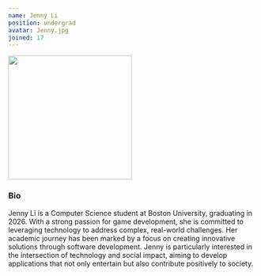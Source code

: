 ```yaml
---
name: Jenny Li
position: undergrad
avatar: Jenny.jpg
joined: 17
---
```



<img width="250" src="{{site.baseurl}}/images/people/{{page.avatar}}" data-action="zoom">

### Bio
Jenny Li is a Computer Science student at Boston University, graduating in 2026. With a strong passion for game development, she is committed to leveraging technology to address complex, real-world challenges. Her academic journey has been marked by a focus on creating innovative solutions through software development. Jenny is particularly interested in the intersection of technology and social impact, aiming to develop applications that not only entertain but also contribute positively to society.